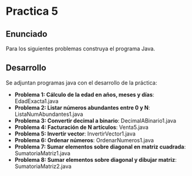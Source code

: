 # Practica 5
## Enunciado
Para los siguientes problemas construya el programa Java.
## Desarrollo
Se adjuntan programas java con el desarrollo de la práctica:
* **Problema 1: Cálculo de la edad en años, meses y días**:  EdadExacta1.java
* **Problema 2: Listar números abundantes entre 0 y N**:  ListaNumAbundantes1.java
* **Problema 3: Convertir decimal a binario**:  DecimalABinario1.java
* **Problema 4: Facturación de N artículos**:  Venta5.java
* **Problema 5: Invertir vector**:  InvertirVector1.java
* **Problema 6: Ordenar números**:  OrdenarNumeros1.java
* **Problema 7: Sumar elementos sobre diagonal en matriz cuadrada**:  SumatoriaMatriz1.java
* **Problema 8: Sumar elementos sobre diagonal y dibujar matriz**:  SumatoriaMatriz2.java